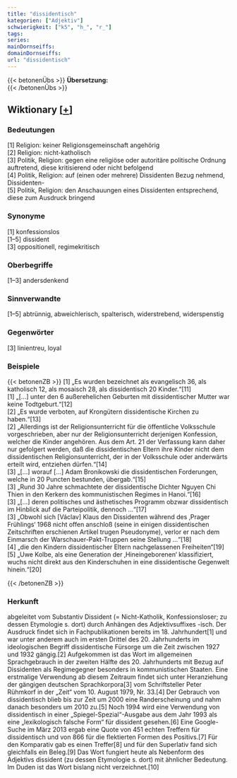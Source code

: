 ```yaml
---
title: "dissidentisch"
kategorien: ["Adjektiv"]
schwierigkeit: ["k5", "h_", "r_"]
tags:
series:
mainDornseiffs:
domainDornseiffs:
url: "dissidentisch"
---
```


{{< betonenÜbs >}}
**Übersetzung:**  
{{< /betonenÜbs >}}

## Wiktionary [[+](https://de.wiktionary.org/wiki/dissidentisch)]

### Bedeutungen
[1] Religion: keiner Religionsgemeinschaft angehörig  
[2] Religion: nicht-katholisch  
[3] Politik, Religion: gegen eine religiöse oder autoritäre politische Ordnung auftretend, diese kritisierend oder nicht befolgend  
[4] Politik, Religion: auf (einen oder mehrere) Dissidenten Bezug nehmend, Dissidenten-  
[5] Politik, Religion: den Anschauungen eines Dissidenten entsprechend, diese zum Ausdruck bringend  

### Synonyme
[1] konfessionslos  
[1–5] dissident  
[3] oppositionell, regimekritisch  

### Oberbegriffe
[1–3] andersdenkend  

### Sinnverwandte
[1–5] abtrünnig, abweichlerisch, spalterisch, widerstrebend, widerspenstig  

### Gegenwörter
[3] linientreu, loyal  

### Beispiele
{{< betonenZB >}}
[1] „Es wurden bezeichnet als evangelisch 36, als katholisch 12, als mosaisch 28, als dissidentisch 20 Kinder.“[11]  
[1] „[…] unter den 6 außerehelichen Geburten mit dissidentischer Mutter war keine Todtgeburt.“[12]  
[2] „Es wurde verboten, auf Krongütern dissidentische Kirchen zu haben.“[13]  
[2] „Allerdings ist der Religionsunterricht für die öffentliche Volksschule vorgeschrieben, aber nur der Religionsunterricht derjenigen Konfession, welcher die Kinder angehören. Aus dem Art. 21 der Verfassung kann daher nur gefolgert werden, daß die dissidentischen Eltern ihre Kinder nicht dem dissidentischen Religionsunterricht, der in der Volksschule oder anderwärts erteilt wird, entziehen dürfen.“[14]  
[3] „[…] worauf […] Adam Bronikowski die dissidentischen Forderungen, welche in 20 Puncten bestunden, übergab.“[15]  
[3] „Rund 30 Jahre schmachtete der dissidentische Dichter Nguyen Chi Thien in den Kerkern des kommunistischen Regimes in Hanoi.“[16]  
[3] „[…] deren politisches und ästhetisches Programm obzwar dissidentisch im Hinblick auf die Parteipolitik, dennoch …“[17]  
[3] „Obwohl sich [Václav] Klaus den Dissidenten während des ‚Prager Frühlings‘ 1968 nicht offen anschloß (seine in einigen dissidentischen Zeitschriften erschienen Artikel trugen Pseudonyme), verlor er nach dem Einmarsch der Warschauer-Pakt-Truppen seine Stellung …“[18]  
[4] „die den Kindern dissidentischer Eltern nachgelassenen Freiheiten“[19]  
[5] „Uwe Kolbe, als eine Generation der ‚Hineingeborenen‘ klassifiziert, wuchs nicht direkt aus den Kinderschuhen in eine dissidentische Gegenwelt hinein.“[20]  

{{< /betonenZB >}}
### Herkunft
abgeleitet vom Substantiv Dissident (= Nicht-Katholik, Konfessionsloser; zu dessen Etymologie s. dort) durch Anhängen des Adjektivsuffixes -isch. Der Ausdruck findet sich in Fachpublikationen bereits im 18. Jahrhundert[1] und war unter anderem auch im ersten Drittel des 20. Jahrhunderts im ideologischen Begriff dissidentische Fürsorge um die Zeit zwischen 1927 und 1932 gängig.[2] Aufgekommen ist das Wort im allgemeinen Sprachgebrauch in der zweiten Hälfte des 20. Jahrhunderts mit Bezug auf Dissidenten als Regimegegner besonders in kommunistischen Staaten. Eine erstmalige Verwendung ab diesem Zeitraum findet sich unter Heranziehung der gängigen deutschen Sprachkorpora[3] vom Schriftsteller Peter Rühmkorf in der „Zeit“ vom 10. August 1979, Nr. 33.[4] Der Gebrauch von dissidentisch blieb bis zur Zeit um 2000 eine Randerscheinung und nahm danach besonders um 2010 zu.[5] Noch 1994 wird eine Verwendung von dissidentisch in einer „Spiegel-Spezial“-Ausgabe aus dem Jahr 1993 als eine „lexikologisch falsche Form“ für dissident gesehen.[6] Eine Google-Suche im März 2013 ergab eine Quote von 451 echten Treffern für dissidentisch und von 866 für die flektierten Formen des Positivs.[7] Für den Komparativ gab es einen Treffer[8] und für den Superlativ fand sich gleichfalls ein Beleg.[9] Das Wort fungiert heute als Nebenform des Adjektivs dissident (zu dessen Etymologie s. dort) mit ähnlicher Bedeutung. Im Duden ist das Wort bislang nicht verzeichnet.[10]  


